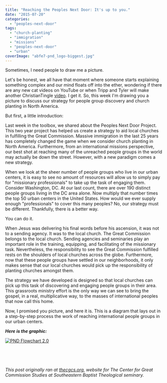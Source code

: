 ```yaml
---
title: "Reaching the Peoples Next Door: It's up to you."
date: "2015-07-20"
categories: 
  - "peoples-next-door"
tags: 
  - "church-planting"
  - "immigration"
  - "missions"
  - "peoples-next-door"
  - "urban"
coverImage: "abfe7-pnd_logo-biggest.jpg"
---
```


Sometimes, I need people to draw me a picture.

Let's be honest, we all have that moment where someone starts explaining something complex and our mind floats off into the ether, wondering if there are any new cat videos on YouTube or when Tripp and Tyler will make another ChristianTingle [video](http://www.youtube.com/watch?v=Ljd7f2tFOak). I get it. So, this week I'm drawing you a picture to discuss our strategy for people group discovery and church planting in North America.

But first, a little introduction:

Last week in the toolbox, we shared about the Peoples Next Door Project. This two year project has helped us create a strategy to aid local churches in fulfilling the Great Commission. Massive immigration in the last 25 years has completely changed the game when we consider church planting in North America. Furthermore, from an international missions perspective, our best shot at reaching many of the unreached people groups in the world may actually be down the street. However, with a new paradigm comes a new strategy.

When we look at the sheer number of people groups who live in our urban centers, it is easy to see no amount of resources will allow us to simply pay for "missionary professionals" to take up the task of engaging them. Consider Washington, DC. At our last count, there are over 190 distinct people groups living in the DC area alone. Now multiply that number times the top 50 urban centers in the United States. How would we ever supply enough "professionals" to cover this many peoples? No, our strategy must be different. Thankfully, there is a better way.

You can do it.

When Jesus was delivering his final words before his ascension, it was not to a sending agency. It was to the local church. The Great Commission belongs to the local church. Sending agencies and seminaries play an important role in the training, equipping, and facilitating of the missionary task. Nevertheless, the responsibility to see the Great Commission fulfilled rests on the shoulders of local churches across the globe. Furthermore, now that these people groups have settled in our neighborhoods, it only makes sense that our local churches would pick up the responsibility of planting churches amongst them.

The strategy we have developed is designed so that local churches can pick up this task of discovering and engaging people groups in their area. This grassroots ministry effort is the only way we can see to bring the gospel, in a real, multiplicative way, to the masses of international peoples that now call this home.

Now, I promised you picture, and here it is. This is a diagram that lays out in a step-by-step process the work of reaching international people groups in our urban centers.

**_Here is the graphic:_**

[![PND Flowchart 2.0](images/PND-Flowchart-2.0-1024x735.png)](https://keelancook.files.wordpress.com/2020/08/629fa-pnd-flowchart-2.0.png)

 

 

_This post originally ran at [thecgcs.org](http://cgcs.sebts.edu), website for The Center for Great Commission Studies at Southeastern Baptist Theological seminary._
